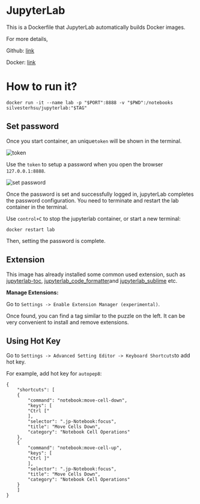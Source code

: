 #  JupyterLab

This is a Dockerfile that JupyterLab automatically builds Docker images.

For more details,

Github: [link](https://github.com/SilvesterHsu/jupyterlab)

Docker: [link](https://cloud.docker.com/repository/docker/silvesterhsu/jupyterlab)

# How to run it?

```
docker run -it --name lab -p "$PORT":8888 -v "$PWD":/notebooks silvesterhsu/jupyterlab:"$TAG"
```

## Set password

Once you start container, an unique`token` will be shown in the terminal.

![token](https://tva1.sinaimg.cn/large/006y8mN6gy1g7i9d2cyisj30nz07y451.jpg)

Use the `token` to setup a password when you open the browser `127.0.0.1:8888`.

![set password](https://tva1.sinaimg.cn/large/006y8mN6gy1g7i9ghwmaxj30gg06tdg8.jpg)

Once the password is set and successfully logged in, jupyterLab completes the password configuration. You need to terminate and restart the lab container in the terminal.

Use `control+C` to stop the jupyterlab container, or start a new terminal:

```
docker restart lab
```

Then, setting the password is complete.

## Extension

This image has already installed some common used extension, such as [jupyterlab-toc](https://github.com/jupyterlab/jupyterlab-toc), [jupyterlab_code_formatter](https://github.com/ryantam626/jupyterlab_code_formatter)and [jupyterlab_sublime](https://github.com/ryantam626/jupyterlab_sublime) etc.

**Manage Extensions:**

Go to `Settings -> Enable Extension Manager (experimental)`.

Once found, you can find a tag similar to the puzzle on the left. It can be very convenient to install and remove extensions.

## Using Hot Key

Go to `Settings -> Advanced Setting Editor -> Keyboard Shortcuts`to add hot key.

For example, add hot key for `autopep8`:

```
{
    "shortcuts": [
    {
        "command": "notebook:move-cell-down",
        "keys": [
        "Ctrl ["
        ],
        "selector": ".jp-Notebook:focus",
        "title": "Move Cells Down",
        "category": "Notebook Cell Operations"
    },
    {
        "command": "notebook:move-cell-up",
        "keys": [
        "Ctrl ]"
        ],
        "selector": ".jp-Notebook:focus",
        "title": "Move Cells Down",
        "category": "Notebook Cell Operations"
    }
    ]
}
```



